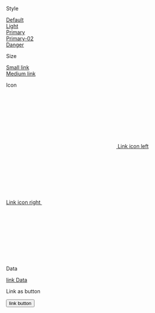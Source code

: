 <ShowHtml>
  <p class="subtitle">Style</p>
  <a class="mc-link" href="#"> Default </a>
  <br>
  <a class="mc-link mc-link--light bg-dark" href="#"> Light </a>
  <br>
  <a class="mc-link mc-link--primary" href="#"> Primary </a>
  <br>
  <a class="mc-link mc-link--primary-02" href="#"> Primary-02 </a>
  <br>
  <a class="mc-link mc-link--danger" href="#"> Danger </a>
  <p class="subtitle">Size</p>
  <a class="mc-link mc-link--s" href="#"> Small link </a>
  <br>
  <a class="mc-link mc-link--m" href="#"> Medium link </a>
  <p class="subtitle">Icon</p>
  <a class="mc-link" href="#"> <svg class="ku-icon-24 mc-link__icon mc-link__icon--left"><use href="#Media_Camera_24px"></use></svg> Link icon left </a>
  <br>
  <a class="mc-link" href="#"> Link icon right <svg class="ku-icon-24 mc-link__icon mc-link__icon--right"><use href="#Media_Camera_24px"></use></svg> </a>
  <br>
  <a class="mc-link mc-link--primary" href="#"> <svg class="ku-icon-24 mc-link__icon mc-link__icon--right"><use href="#Media_Camera_24px"></use></svg> </a>
  <p class="subtitle">Data</p>
  <a class="mc-link" data-cerberus="BTN_addtocart" href="#" data-toto="toto"> link Data </a>
  <p class="subtitle">Link as button</p>
  <button class="mc-link" type="button"> link button </button>
</ShowHtml>

<style lang="scss" scoped>
@import 'node_modules/integration-web-core--socle/css/assets/sass/_common/01-setting-tools/_all-settings';

</style>
